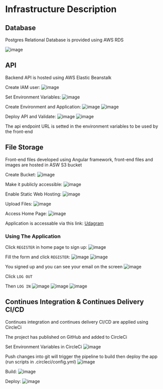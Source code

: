 # Infrastructure Description

## Database
Postgres Relational Database is provided using AWS RDS


![image](https://user-images.githubusercontent.com/59806790/211573381-b2b6c8d2-c66d-44f2-9050-6bbfc4e92122.png)

## API
Backend API is hosted using AWS Elastic Beanstalk

Create IAM user:
![image](https://user-images.githubusercontent.com/59806790/211690612-d781749e-ae2e-4130-a94b-6ffa409d2977.png)

Set Environment Variables:
![image](https://user-images.githubusercontent.com/59806790/211690793-3adaf71f-751a-4472-9b71-e609bd1d3bc1.png)

Create Environment and Application:
![image](https://user-images.githubusercontent.com/59806790/211600122-4e328c18-600f-4bb9-af94-bed95aba21fb.png)
![image](https://user-images.githubusercontent.com/59806790/211600453-0bd040b6-a0c0-49d1-9464-b52831d4745f.png)

Deploy API and Validate:
![image](https://user-images.githubusercontent.com/59806790/211648462-a9fa1039-6a9a-4f6c-9120-7ef363b596ea.png)
![image](https://user-images.githubusercontent.com/59806790/211636416-9904465b-ce42-4d02-a4bd-f29aaed5f726.png)

The api endpoint URL is setted in the environment variables to be used by the front-end

## File Storage
Front-end files developed using Angular framework, front-end files and images are hosted in ASW S3 bucket

Create Bucket:
![image](https://user-images.githubusercontent.com/59806790/211578291-6767cfcf-44e1-4ed8-a33b-c3eb865df38c.png)

Make it publicly accessible: 
![image](https://user-images.githubusercontent.com/59806790/211579023-2306bb1b-9682-4bed-bd69-63c0c65f8e48.png)

Enable Static Web Hosting:
![image](https://user-images.githubusercontent.com/59806790/211579441-016ec502-b51c-431a-92f9-48c0765af1ae.png)

Upload Files:
![image](https://user-images.githubusercontent.com/59806790/211596363-8377a2c7-bc70-42dd-b6c0-8d27a2ac2e6d.png)

Access Home Page:
![image](https://user-images.githubusercontent.com/59806790/211595821-95107fab-0d19-4e10-8762-f6f5806ef67e.png)

Application is accessable via this link: [Udagram](http://udagram-app-532763768151.s3-website-us-east-1.amazonaws.com) 

### Using The Application

Click `REGISTER` in home page to sign up:
![image](https://user-images.githubusercontent.com/59806790/211641112-3bcf17ab-170a-40fa-b162-445134e5aabb.png)

Fill the form and click `REGISTER`:
![image](https://user-images.githubusercontent.com/59806790/211641139-dda09cad-7a22-4d9d-a2e5-d65e8d629703.png)
![image](https://user-images.githubusercontent.com/59806790/211641173-ba7bd26d-de60-4be7-a679-46dcf930ffde.png)

You signed up and you can see your email on the screen
![image](https://user-images.githubusercontent.com/59806790/211641203-47a464cd-4c91-4c8a-8dbd-a3fe90edc685.png)

Click `LOG OUT` 

Then `LOG IN`
![image](https://user-images.githubusercontent.com/59806790/211689095-95ae667a-05f3-4e88-9256-f1c966d83b7b.png)
![image](https://user-images.githubusercontent.com/59806790/211689113-ef2dbd9c-1ac2-4ff3-b77d-53ba8eb24a6b.png)
![image](https://user-images.githubusercontent.com/59806790/211689052-44dd6817-7ba8-4094-b18f-27a3821c02b2.png)


## Continues Integration & Continues Delivery CI/CD
Continues integration and continues delivery CI/CD are applied using CircleCi 

The project has published on GitHub and added to CircleCi

Set Environment Variables in CircleCi
![image](https://user-images.githubusercontent.com/59806790/211673813-d43a1fc1-cf07-4f97-8ec1-d3613b9107e6.png)

Push changes into git will trigger the pipeline to build then deploy the app (run scripts in .circleci/config.yml)
![image](https://user-images.githubusercontent.com/59806790/211674386-1b003de1-7d40-42b9-a0e4-e104ce4bfa2a.png)

Build:
![image](https://user-images.githubusercontent.com/59806790/211673534-a955ac96-f034-4d19-bb52-ffde3ca18259.png)

Deploy:
![image](https://user-images.githubusercontent.com/59806790/211673652-a03bb11f-c3b9-4983-a4d2-5120a1a36911.png)
